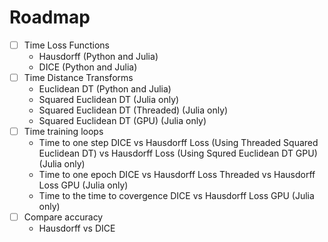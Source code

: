 # Roadmap
- [ ] Time Loss Functions
  - Hausdorff (Python and Julia)
  - DICE (Python and Julia)
- [ ] Time Distance Transforms
  - Euclidean DT (Python and Julia)
  - Squared Euclidean DT (Julia only)
  - Squared Euclidean DT (Threaded) (Julia only)
  - Squared Euclidean DT (GPU) (Julia only)
- [ ] Time training loops
  - Time to one step DICE vs Hausdorff Loss (Using Threaded Squared Euclidean DT) vs Hausdorff Loss (Using Squred Euclidean DT GPU) (Julia only)
  - Time to one epoch DICE vs Hausdorff Loss Threaded vs Hausdorff Loss GPU (Julia only)
  - Time to the time to covergence DICE vs Hausdorff Loss GPU (Julia only)
- [ ] Compare accuracy
  - Hausdorff vs DICE
